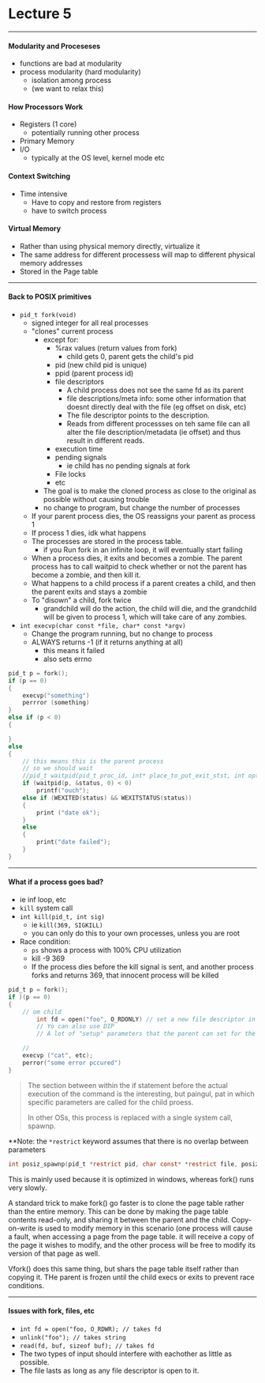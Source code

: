 <h1>Lecture 5</h1>

---

<h4>Modularity and Proceseses</h4>

  * functions are bad at modularity
  * process modularity (hard modularity)
      - isolation among process
      - (we want to relax this)

<h4>How Processors Work</h4>

  * Registers (1 core)
      - potentially running other process
  * Primary Memory
  * I/O
      - typically at the OS level, kernel mode etc

<h4>Context Switching</h4>

  * Time intensive
      - Have to copy and restore from registers
      - have to switch process
  
<h4>Virtual Memory</h4>

  * Rather than using physical memory directly, virtualize it
  * The same address for different processess will map to different physical memory addresses
  * Stored in the  Page table

----


<h4>Back to POSIX primitives</h4>

  * `pid_t fork(void)` 
      - signed integer for all real processes
      - "clones" current process 
          + except for: 
              * %rax values (return values from fork)
                  - child gets 0, parent gets the child's pid
              * pid (new child pid is unique)
              * ppid (parent process id)
              * file descriptors
                  - A child process does not see the same fd as its parent
                  - file descriptions/meta info: some other information that doesnt directly deal with the file (eg offset on disk, etc)
                  - The file descriptor points to the description.
                  - Reads from different processses on teh same file can all alter the file description/metadata (ie offset) and thus result in different reads. 
              * execution time
              * pending signals
                  - ie child has no pending signals at fork
              * File locks
              * etc
          + The goal is to make the cloned process as close to the original as possible without causing trouble
          + no change to program, but change the number of processes
      - If your parent process dies, the OS reassigns your parent as process 1
      - If process 1 dies, idk what happens
      - The processes are stored in the process table.
          + if you Run fork in an infinite loop, it will eventually start failing
      - When a process dies, it exits and becomes a zombie. The parent process has to call waitpid to check whether or not the parent has become a zombie, and then kill it.
      - What happens to a child process if a parent creates a child, and then the parent exits and stays a zombie
      - To "disown" a child, fork twice
          + grandchild will do the action, the child will die, and the grandchild will be given to process 1, which will take care of any zombies.
  * `int execvp(char const *file, char* const *argv)` 
      - Change the program running, but no change to process
      - ALWAYS returns -1 (if it returns anything at all)
          + this means it failed
          + also sets errno

```c
pid_t p = fork();
if (p == 0)
{
    execvp("something")
    perrror (something)
}
else if (p < 0)
{

}
else 
{
    // this means this is the parent process
    // so we should wait
    //pid_t waitpid(pid_t proc_id, int* place_to_put_exit_stst, int option);
    if (waitpid(p, &status, 0) < 0)
        printf("ouch");
    else if (WEXITED(status) && WEXITSTATUS(status))
    {
        print ("date ok");
    }
    else
    {
        print("date failed");
    }
}

```

----

<h4>What if a process goes bad?</h4>

  * ie inf loop, etc
  * `kill` system call
  * `int kill(pid_t, int sig)` 
      - ie `kill(369, SIGKILL)` 
      - you can only do this to your own processes, unless you are root
  * Race condition:
      - `ps` shows  a process with 100% CPU utilization
      - kill -9 369
      - If the process dies before the kill signal is sent, and another process forks and returns 369, that innocent process will be killed

```c
pid_t p = fork();
if )(p == 0)
{
    // om child
        int fd = open("foo", O_RDONLY) // set a new file descriptor in the child proc
        // Yo can also use DIP
        // A lot of "setup" parameters that the parent can set for the child

    //
    execvp ("cat", etc);
    perror("some error pccured")    
}

```

> The section between within the if statement before the actual execution of the command is the interesting, but paingul, pat in which specific parameters are called for the child proess.
> 
> In other OSs, this process is replaced with a single system call, spawnp.


**Note: the `*restrict` keyword assumes that there is no overlap between parameters

```c
int posiz_spawnp(pid_t *restrict pid, char const* *restrict file, posizspawn_file_actions, const * filfe file_act, posizspawnattr_t *restrict atkjsadflkadslfkj etc)
```
This is mainly used because it is optimized in windows, whereas fork() runs very slowly.

A standard trick to make fork() go faster is to clone the page table rather than the entire memory. This can be done by making the page table contents read-only, and sharing it between the parent and the child. Copy-on-write is used to modify memory in this scenario (one process will cause a fault, when accessing a page from the page table. it will receive a copy of the page it wishes to modify, and the other process will be free to modify its version of that page as well.

Vfork() does this same thing, but shars the page table itself rather than copying it. THe parent is frozen until the child execs or exits to prevent race conditions.

---

<h4>Issues with fork, files, etc</h4>

  * `int fd = open("foo, O_RDWR); // takes fd` 
  * `unlink("foo"); // takes string` 
  * `read(fd, buf, sizeof buf); // takes fd`
  * The two types of input should interfere with eachother as little as possible.
  * The file lasts as long as any file descriptor is open to it.